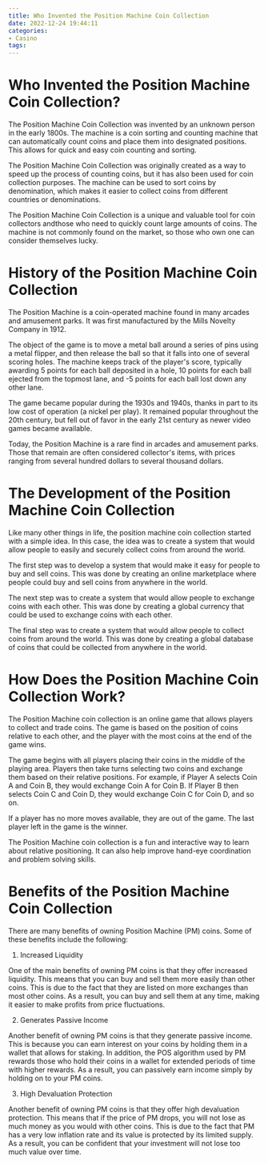 ```yaml
---
title: Who Invented the Position Machine Coin Collection
date: 2022-12-24 19:44:11
categories:
- Casino
tags:
---
```



# Who Invented the Position Machine Coin Collection?

The Position Machine Coin Collection was invented by an unknown person in the early 1800s. The machine is a coin sorting and counting machine that can automatically count coins and place them into designated positions. This allows for quick and easy coin counting and sorting.

The Position Machine Coin Collection was originally created as a way to speed up the process of counting coins, but it has also been used for coin collection purposes. The machine can be used to sort coins by denomination, which makes it easier to collect coins from different countries or denominations.

The Position Machine Coin Collection is a unique and valuable tool for coin collectors andthose who need to quickly count large amounts of coins. The machine is not commonly found on the market, so those who own one can consider themselves lucky.

# History of the Position Machine Coin Collection

The Position Machine is a coin-operated machine found in many arcades and amusement parks. It was first manufactured by the Mills Novelty Company in 1912.

The object of the game is to move a metal ball around a series of pins using a metal flipper, and then release the ball so that it falls into one of several scoring holes. The machine keeps track of the player's score, typically awarding 5 points for each ball deposited in a hole, 10 points for each ball ejected from the topmost lane, and -5 points for each ball lost down any other lane.

The game became popular during the 1930s and 1940s, thanks in part to its low cost of operation (a nickel per play). It remained popular throughout the 20th century, but fell out of favor in the early 21st century as newer video games became available.

Today, the Position Machine is a rare find in arcades and amusement parks. Those that remain are often considered collector's items, with prices ranging from several hundred dollars to several thousand dollars.

# The Development of the Position Machine Coin Collection

Like many other things in life, the position machine coin collection started with a simple idea. In this case, the idea was to create a system that would allow people to easily and securely collect coins from around the world.

The first step was to develop a system that would make it easy for people to buy and sell coins. This was done by creating an online marketplace where people could buy and sell coins from anywhere in the world.

The next step was to create a system that would allow people to exchange coins with each other. This was done by creating a global currency that could be used to exchange coins with each other.

The final step was to create a system that would allow people to collect coins from around the world. This was done by creating a global database of coins that could be collected from anywhere in the world.

# How Does the Position Machine Coin Collection Work?

The Position Machine coin collection is an online game that allows players to collect and trade coins. The game is based on the position of coins relative to each other, and the player with the most coins at the end of the game wins.

The game begins with all players placing their coins in the middle of the playing area. Players then take turns selecting two coins and exchange them based on their relative positions. For example, if Player A selects Coin A and Coin B, they would exchange Coin A for Coin B. If Player B then selects Coin C and Coin D, they would exchange Coin C for Coin D, and so on.

If a player has no more moves available, they are out of the game. The last player left in the game is the winner.

The Position Machine coin collection is a fun and interactive way to learn about relative positioning. It can also help improve hand-eye coordination and problem solving skills.

# Benefits of the Position Machine Coin Collection

There are many benefits of owning Position Machine (PM) coins. Some of these benefits include the following:

1. Increased Liquidity

One of the main benefits of owning PM coins is that they offer increased liquidity. This means that you can buy and sell them more easily than other coins. This is due to the fact that they are listed on more exchanges than most other coins. As a result, you can buy and sell them at any time, making it easier to make profits from price fluctuations.

2. Generates Passive Income

Another benefit of owning PM coins is that they generate passive income. This is because you can earn interest on your coins by holding them in a wallet that allows for staking. In addition, the POS algorithm used by PM rewards those who hold their coins in a wallet for extended periods of time with higher rewards. As a result, you can passively earn income simply by holding on to your PM coins.

3. High Devaluation Protection

Another benefit of owning PM coins is that they offer high devaluation protection. This means that if the price of PM drops, you will not lose as much money as you would with other coins. This is due to the fact that PM has a very low inflation rate and its value is protected by its limited supply. As a result, you can be confident that your investment will not lose too much value over time.